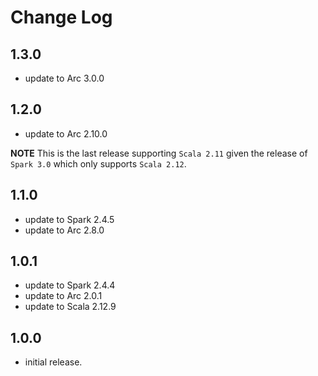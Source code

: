 # Change Log

## 1.3.0

- update to Arc 3.0.0

## 1.2.0

- update to Arc 2.10.0

**NOTE** This is the last release supporting `Scala 2.11` given the release of `Spark 3.0` which only supports `Scala 2.12`.

## 1.1.0

- update to Spark 2.4.5
- update to Arc 2.8.0

## 1.0.1

- update to Spark 2.4.4
- update to Arc 2.0.1
- update to Scala 2.12.9

## 1.0.0

- initial release.
